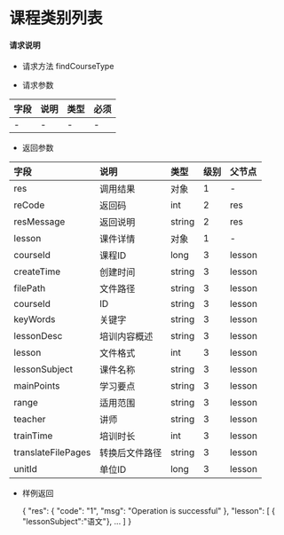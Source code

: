 # 课程类别列表

#### **请求说明**

* 请求方法 findCourseType

* 请求参数

| 字段 | 说明 | 类型 | 必须 |
| :--- | :--- | :--- | :--- |
| -| - | - | - |

* 返回参数

| 字段 | 说明 | 类型 | 级别 | 父节点 |
| :--- | :--- | :--- | :--- | :--- |
| res | 调用结果 | 对象 | 1 | - |
| reCode | 返回码| int | 2 | res |
| resMessage| 返回说明 | string | 2 | res |
| lesson| 课件详情 | 对象 | 1 | - |
| courseId| 课程ID| long | 3 | lesson|
| createTime| 创建时间 | string | 3 | lesson|
| filePath | 文件路径 | string | 3 | lesson|
| courseId| ID | string | 3 | lesson|
| keyWords | 关键字 | string | 3 | lesson|
|lessonDesc| 培训内容概述 | string | 3 | lesson|
|lesson| 文件格式 | int | 3 | lesson|
|lessonSubject | 课件名称 | string | 3 | lesson|
|mainPoints | 学习要点 | string | 3 | lesson|
|range| 适用范围 | string | 3 | lesson|
|teacher | 讲师 | string | 3 | lesson|
|trainTime | 培训时长 | int | 3 | lesson|
|translateFilePages | 转换后文件路径 | string | 3 | lesson|
|unitId| 单位ID | long | 3 | lesson|

* 样例返回


    {
    "res": 
        {
            "code": "1", 
            "msg": "Operation is successful"
        },
    "lesson":
        [
           { "lessonSubject":"语文"},
            ...
        ] 
    }
